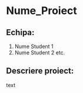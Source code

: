 Nume_Proiect
===
 
Echipa:
---
1. Nume Student 1
2. Nume Student 2 etc.
 
Descriere proiect:
---
text
